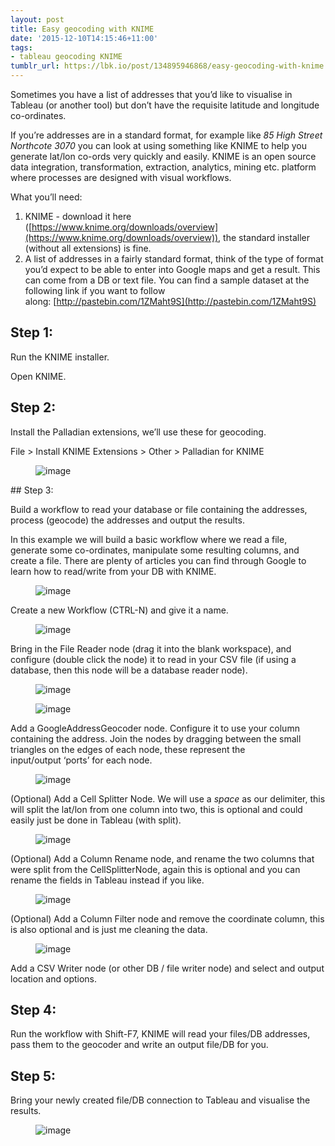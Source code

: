 ```yaml
---
layout: post
title: Easy geocoding with KNIME
date: '2015-12-10T14:15:46+11:00'
tags:
- tableau geocoding KNIME
tumblr_url: https://lbk.io/post/134895946868/easy-geocoding-with-knime
---
```

Sometimes you have a list of addresses that you’d like to visualise in Tableau (or another tool) but don’t have the requisite latitude and longitude co-ordinates.

If you’re addresses are in a standard format, for example like&nbsp;_85 High Street Northcote 3070_ you can look at using something like KNIME to help you generate lat/lon co-ords very quickly and easily. KNIME is an open source data integration, transformation, extraction, analytics, mining etc. platform where processes are designed with visual workflows.

What you’ll need:

1. KNIME - download it here ([https://www.knime.org/downloads/overview](https://www.knime.org/downloads/overview)), the standard installer (without all extensions) is fine.  
2. A list of addresses in a fairly standard format, think of the type of format you’d expect to be able to enter into Google maps and get a result. This can come from a DB or text file. You can find a sample dataset at the following link if you want to follow along:&nbsp;[http://pastebin.com/1ZMaht9S](http://pastebin.com/1ZMaht9S)  

## Step 1:

Run the KNIME installer.

Open KNIME.

## Step 2:

Install the Palladian extensions, we’ll use these for geocoding.

File \> Install KNIME Extensions \> Other \> Palladian for KNIME

<figure data-orig-width="945" data-orig-height="344" class="tmblr-full"><img src="https://66.media.tumblr.com/36daaa1895565a275db47d1744fb2a9a/tumblr_inline_nz4gupCEm01qbqa5u_540.jpg" alt="image" data-orig-width="945" data-orig-height="344"></figure>
## Step 3:

Build a workflow to read your database or file containing the addresses, process (geocode) the addresses and output the results.

In this example we will build a basic workflow where we read a file, generate some co-ordinates, manipulate some resulting columns, and create a file. There are plenty of articles you can find through Google to learn how to read/write from your DB with KNIME.

<figure data-orig-width="835" data-orig-height="196" class="tmblr-full"><img src="https://66.media.tumblr.com/63935d83822320c62aec417f5f52aba6/tumblr_inline_nz4gv7BmRH1qbqa5u_540.jpg" alt="image" data-orig-width="835" data-orig-height="196"></figure>

Create a new Workflow (CTRL-N) and give it a name.

<figure data-orig-width="695" data-orig-height="217" class="tmblr-full"><img src="https://66.media.tumblr.com/446302c154600e182f3aad3c4a6aaa60/tumblr_inline_nz4gvyU74k1qbqa5u_540.jpg" alt="image" data-orig-width="695" data-orig-height="217"></figure>

Bring in the File Reader node (drag it into the blank workspace), and configure (double click the node) it to read in your CSV file (if using a database, then this node will be a database reader node).

<figure data-orig-width="443" data-orig-height="110" class="tmblr-full"><img src="https://66.media.tumblr.com/5dd5d9a09a2e37fe1328d21bdd32a14c/tumblr_inline_nz4gvkpmYY1qbqa5u_540.jpg" alt="image" data-orig-width="443" data-orig-height="110"></figure><figure data-orig-width="591" data-orig-height="308" class="tmblr-full"><img src="https://66.media.tumblr.com/d1a548f9162d02b0aad7dc922eb488f8/tumblr_inline_nz4gwiFvTx1qbqa5u_540.jpg" alt="image" data-orig-width="591" data-orig-height="308"></figure>

Add a GoogleAddressGeocoder node. Configure it to use your column containing the address. Join the nodes by dragging between the small triangles on the edges of each node, these represent the input/output&nbsp;‘ports’ for each node.

<figure data-orig-width="416" data-orig-height="138" class="tmblr-full"><img src="https://66.media.tumblr.com/f2d5614a00cd6b65e5900e778561bc40/tumblr_inline_nz4gxfdPmS1qbqa5u_540.jpg" alt="image" data-orig-width="416" data-orig-height="138"></figure>

(Optional) Add a Cell Splitter Node. We will use a _space_ as our delimiter, this will split the lat/lon from one column into two, this is optional and could easily just be done in Tableau (with split).

<figure data-orig-width="548" data-orig-height="238" class="tmblr-full"><img src="https://66.media.tumblr.com/d06639c28fc4ec9b54591865d62df977/tumblr_inline_nz4gxnQmjo1qbqa5u_540.jpg" alt="image" data-orig-width="548" data-orig-height="238"></figure>

(Optional) Add a Column Rename node, and rename the two columns that were split from the CellSplitterNode, again this is optional and you can rename the fields in Tableau instead if you like.

<figure data-orig-width="615" data-orig-height="210" class="tmblr-full"><img src="https://66.media.tumblr.com/ef521927046980a82c29414b8206115a/tumblr_inline_nz4h18zLRU1qbqa5u_540.jpg" alt="image" data-orig-width="615" data-orig-height="210"></figure>

(Optional) Add a Column Filter node and remove the coordinate column, this is also optional and is just me cleaning the data.

<figure data-orig-width="767" data-orig-height="327" class="tmblr-full"><img src="https://66.media.tumblr.com/c0d8d7a34485ba666a8c65de4f35d14a/tumblr_inline_nz4gxwK04T1qbqa5u_540.jpg" alt="image" data-orig-width="767" data-orig-height="327"></figure>

Add a CSV Writer node (or other DB / file writer node) and select and output location and options.

## Step 4:

Run the workflow with Shift-F7, KNIME will read your files/DB addresses, pass them to the geocoder and write an output file/DB for you.

## Step 5:

Bring your newly created file/DB connection to Tableau and visualise the results.

<figure data-orig-width="668" data-orig-height="401" class="tmblr-full"><img src="https://66.media.tumblr.com/e16f75dd95a8e014d1eb984e3fe6d400/tumblr_inline_nz4gubdSaP1qbqa5u_540.jpg" alt="image" data-orig-width="668" data-orig-height="401"></figure>

